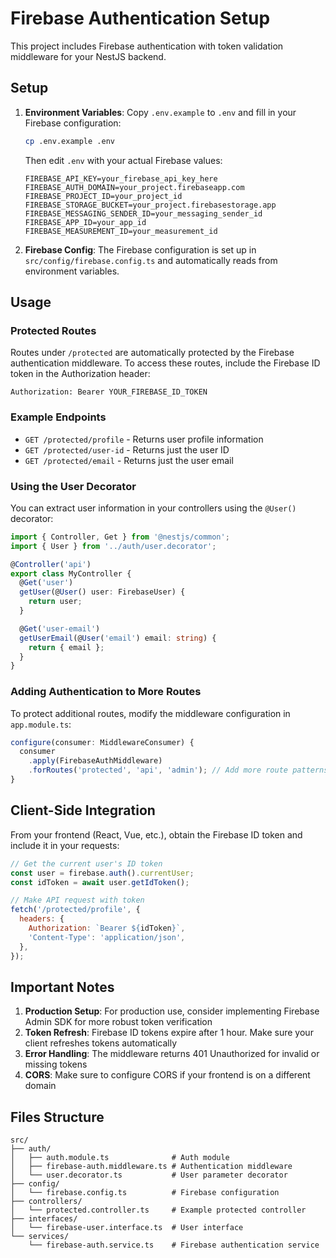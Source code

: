 # Firebase Authentication Setup

This project includes Firebase authentication with token validation middleware for your NestJS backend.

## Setup

1. **Environment Variables**: Copy `.env.example` to `.env` and fill in your Firebase configuration:

   ```bash
   cp .env.example .env
   ```

   Then edit `.env` with your actual Firebase values:

   ```
   FIREBASE_API_KEY=your_firebase_api_key_here
   FIREBASE_AUTH_DOMAIN=your_project.firebaseapp.com
   FIREBASE_PROJECT_ID=your_project_id
   FIREBASE_STORAGE_BUCKET=your_project.firebasestorage.app
   FIREBASE_MESSAGING_SENDER_ID=your_messaging_sender_id
   FIREBASE_APP_ID=your_app_id
   FIREBASE_MEASUREMENT_ID=your_measurement_id
   ```

2. **Firebase Config**: The Firebase configuration is set up in `src/config/firebase.config.ts` and automatically reads from environment variables.

## Usage

### Protected Routes

Routes under `/protected` are automatically protected by the Firebase authentication middleware. To access these routes, include the Firebase ID token in the Authorization header:

```
Authorization: Bearer YOUR_FIREBASE_ID_TOKEN
```

### Example Endpoints

- `GET /protected/profile` - Returns user profile information
- `GET /protected/user-id` - Returns just the user ID
- `GET /protected/email` - Returns just the user email

### Using the User Decorator

You can extract user information in your controllers using the `@User()` decorator:

```typescript
import { Controller, Get } from '@nestjs/common';
import { User } from '../auth/user.decorator';

@Controller('api')
export class MyController {
  @Get('user')
  getUser(@User() user: FirebaseUser) {
    return user;
  }

  @Get('user-email')
  getUserEmail(@User('email') email: string) {
    return { email };
  }
}
```

### Adding Authentication to More Routes

To protect additional routes, modify the middleware configuration in `app.module.ts`:

```typescript
configure(consumer: MiddlewareConsumer) {
  consumer
    .apply(FirebaseAuthMiddleware)
    .forRoutes('protected', 'api', 'admin'); // Add more route patterns as needed
}
```

## Client-Side Integration

From your frontend (React, Vue, etc.), obtain the Firebase ID token and include it in your requests:

```javascript
// Get the current user's ID token
const user = firebase.auth().currentUser;
const idToken = await user.getIdToken();

// Make API request with token
fetch('/protected/profile', {
  headers: {
    Authorization: `Bearer ${idToken}`,
    'Content-Type': 'application/json',
  },
});
```

## Important Notes

1. **Production Setup**: For production use, consider implementing Firebase Admin SDK for more robust token verification
2. **Token Refresh**: Firebase ID tokens expire after 1 hour. Make sure your client refreshes tokens automatically
3. **Error Handling**: The middleware returns 401 Unauthorized for invalid or missing tokens
4. **CORS**: Make sure to configure CORS if your frontend is on a different domain

## Files Structure

```
src/
├── auth/
│   ├── auth.module.ts              # Auth module
│   ├── firebase-auth.middleware.ts # Authentication middleware
│   └── user.decorator.ts           # User parameter decorator
├── config/
│   └── firebase.config.ts          # Firebase configuration
├── controllers/
│   └── protected.controller.ts     # Example protected controller
├── interfaces/
│   └── firebase-user.interface.ts  # User interface
└── services/
    └── firebase-auth.service.ts    # Firebase authentication service
```
